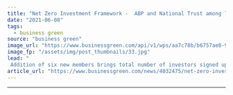 ```yaml
---
title: "Net Zero Investment Framework -  ABP and National Trust among latest investors to embrace decarbonisation guidelines"
date: "2021-06-08"
tags: 
  - business green
source: "business green"
image_url: "https://www.businessgreen.com/api/v1/wps/aa7c78b/b6757ae8-9c87-4a31-8001-494d724f1fdc/8/380352233-8e6defb044-c-185x114.jpg"
image_fp: "/assets/img/post_thumbnails/33.jpg"
lead: "
 Addition of six new members brings total number of investors signed up to IIGCC-backed Paris Aligned Asset Owners group to 28  ..."
article_url: "https://www.businessgreen.com/news/4032475/net-zero-investment-framework-abp-national-trust-investors-embrace-decarbonisation-guidelines"
---
```


---
